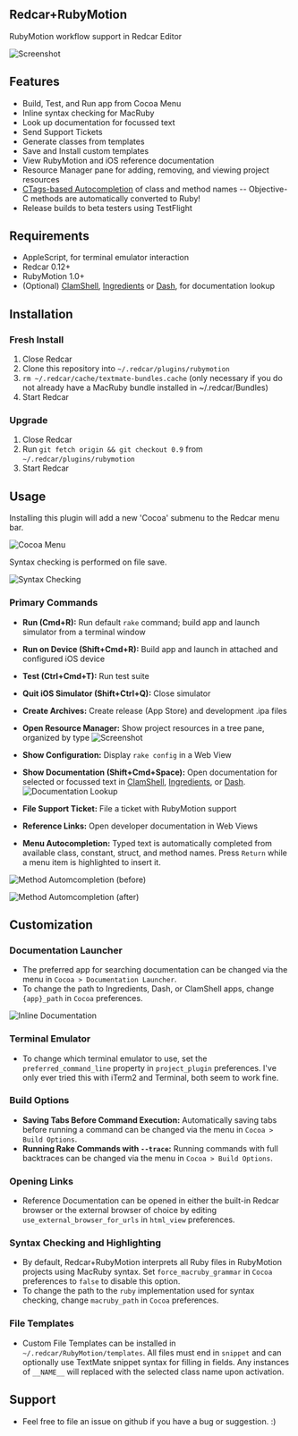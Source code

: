 Redcar+RubyMotion
-----------------

RubyMotion workflow support in Redcar Editor

![Screenshot](https://github.com/kattrali/redcar-rubymotion/raw/master/docs/redcar-rubymotion.jpg)

## Features

- Build, Test, and Run app from Cocoa Menu
- Inline syntax checking for MacRuby
- Look up documentation for focussed text
- Send Support Tickets
- Generate classes from templates
- Save and Install custom templates
- View RubyMotion and iOS reference documentation
- Resource Manager pane for adding, removing, and viewing project resources
- [CTags-based Autocompletion](http://www.screencast.com/t/CGNWXexiRCvB) of class and method names -- Objective-C methods are automatically converted to Ruby!
- Release builds to beta testers using TestFlight

## Requirements

- AppleScript, for terminal emulator interaction
- Redcar 0.12+
- RubyMotion 1.0+
- (Optional) [ClamShell](http://kattrali.github.com/clamshell/), [Ingredients](http://fileability.net/ingredients/) or [Dash](http://kapeli.com/dash/), for documentation lookup

## Installation

### Fresh Install

1. Close Redcar
2. Clone this repository into `~/.redcar/plugins/rubymotion`
3. `rm ~/.redcar/cache/textmate-bundles.cache` (only necessary if you do not already have a MacRuby bundle installed in ~/.redcar/Bundles)
4. Start Redcar

### Upgrade

1. Close Redcar
2. Run `git fetch origin && git checkout 0.9` from `~/.redcar/plugins/rubymotion`
3. Start Redcar

## Usage

Installing this plugin will add a new 'Cocoa' submenu to the Redcar menu bar.

![Cocoa Menu](https://github.com/kattrali/redcar-rubymotion/raw/master/docs/Menubar.png)

Syntax checking is performed on file save.

![Syntax Checking](https://github.com/kattrali/redcar-rubymotion/raw/master/docs/syntax-checking.png)

### Primary Commands

- **Run (Cmd+R):** Run default `rake` command; build app and launch simulator from a terminal window

- **Run on Device (Shift+Cmd+R):** Build app and launch in attached and configured iOS device

- **Test (Ctrl+Cmd+T):** Run test suite
- **Quit iOS Simulator (Shift+Ctrl+Q):** Close simulator
- **Create Archives:** Create release (App Store) and development .ipa files
- **Open Resource Manager:** Show project resources in a tree pane, organized by type
![Screenshot](https://github.com/kattrali/redcar-rubymotion/raw/master/docs/resources.png)
- **Show Configuration:** Display `rake config` in a Web View
- **Show Documentation (Shift+Cmd+Space):** Open documentation for selected or focussed text in [ClamShell](http://kattrali.github.com/clamshell/), [Ingredients](http://fileability.net/ingredients/), or [Dash](http://kapeli.com/dash/).
![Documentation Lookup](https://github.com/kattrali/redcar-rubymotion/raw/master/docs/documentation-lookup.png)
- **File Support Ticket:** File a ticket with RubyMotion support
- **Reference Links:** Open developer documentation in Web Views
- **Menu Autocompletion:** Typed text is automatically completed from available class, constant, struct, and method names. Press `Return` while a menu item is highlighted to insert it.

![Method Automcompletion (before)](https://github.com/kattrali/redcar-rubymotion/raw/master/docs/autocomplete-1.jpeg)

![Method Automcompletion (after)](https://github.com/kattrali/redcar-rubymotion/raw/master/docs/autocomplete-2.jpeg)

## Customization

### Documentation Launcher

- The preferred app for searching documentation can be changed via the menu in `Cocoa > Documentation Launcher`.
- To change the path to Ingredients, Dash, or ClamShell apps, change `{app}_path` in `Cocoa` preferences.

![Inline Documentation](https://github.com/kattrali/redcar-rubymotion/raw/master/docs/clamshell-inline-docs.png)

### Terminal Emulator

- To change which terminal emulator to use, set the `preferred_command_line` property in `project_plugin` preferences. I've only ever tried this with iTerm2 and Terminal, both seem to work fine.

### Build Options

- **Saving Tabs Before Command Execution:** Automatically saving tabs before running a command can be changed via the menu in `Cocoa > Build Options`.
- **Running Rake Commands with `--trace`:** Running commands with full backtraces can be changed via the menu in `Cocoa > Build Options`.

### Opening Links

- Reference Documentation can be opened in either the built-in Redcar browser or the external browser of choice by editing `use_external_browser_for_urls` in `html_view` preferences.

### Syntax Checking and Highlighting

- By default, Redcar+RubyMotion interprets all Ruby files in RubyMotion projects using MacRuby syntax. Set `force_macruby_grammar` in `Cocoa` preferences to `false` to disable this option.
- To change the path to the `ruby` implementation used for syntax checking, change `macruby_path` in `Cocoa` preferences.

### File Templates

- Custom File Templates can be installed in `~/.redcar/RubyMotion/templates`. All files must end in `snippet` and can optionally use TextMate snippet syntax for filling in fields. Any instances of `__NAME__` will replaced with the selected class name upon activation.

## Support

- Feel free to file an issue on github if you have a bug or suggestion. :)